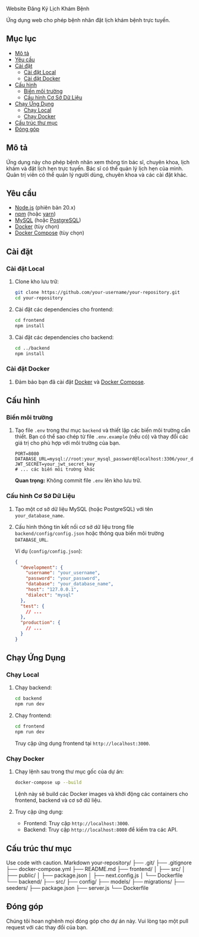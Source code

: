  Website Đăng Ký Lịch Khám Bệnh

Ứng dụng web cho phép bệnh nhân đặt lịch khám bệnh trực tuyến.

## Mục lục

- [Mô tả](#mô-tả)
- [Yêu cầu](#yêu-cầu)
- [Cài đặt](#cài-đặt)
  - [Cài đặt Local](#cài-đặt-local)
  - [Cài đặt Docker](#cài-đặt-docker)
- [Cấu hình](#cấu-hình)
  - [Biến môi trường](#biến-môi-trường)
  - [Cấu hình Cơ Sở Dữ Liệu](#cấu-hình-cơ-sở-dữ-liệu)
- [Chạy Ứng Dụng](#chạy-ứng-dụng)
  - [Chạy Local](#chạy-local)
  - [Chạy Docker](#chạy-docker)
- [Cấu trúc thư mục](#cấu-trúc-thư-mục)
- [Đóng góp](#đóng-góp)

## Mô tả

Ứng dụng này cho phép bệnh nhân xem thông tin bác sĩ, chuyên khoa, lịch khám và đặt lịch hẹn trực tuyến. Bác sĩ có thể quản lý lịch hẹn của mình. Quản trị viên có thể quản lý người dùng, chuyên khoa và các cài đặt khác.

## Yêu cầu

- [Node.js](https://nodejs.org/) (phiên bản 20.x)
- [npm](https://www.npmjs.com/) (hoặc [yarn](https://yarnpkg.com/))
- [MySQL](https://www.mysql.com/) (hoặc [PostgreSQL](https://www.postgresql.org/))
- [Docker](https://www.docker.com/) (tùy chọn)
- [Docker Compose](https://docs.docker.com/compose/install/) (tùy chọn)

## Cài đặt

### Cài đặt Local

1.  Clone kho lưu trữ:

    ```bash
    git clone https://github.com/your-username/your-repository.git
    cd your-repository
    ```

2.  Cài đặt các dependencies cho frontend:

    ```bash
    cd frontend
    npm install
    ```

3.  Cài đặt các dependencies cho backend:

    ```bash
    cd ../backend
    npm install
    ```

### Cài đặt Docker

1.  Đảm bảo bạn đã cài đặt [Docker](https://www.docker.com/) và [Docker Compose](https://docs.docker.com/compose/install/).

## Cấu hình

### Biến môi trường

1.  Tạo file `.env` trong thư mục `backend` và thiết lập các biến môi trường cần thiết. Bạn có thể sao chép từ file `.env.example` (nếu có) và thay đổi các giá trị cho phù hợp với môi trường của bạn.

    ```
    PORT=8080
    DATABASE_URL=mysql://root:your_mysql_password@localhost:3306/your_database_name
    JWT_SECRET=your_jwt_secret_key
    # ... các biến môi trường khác
    ```

    **Quan trọng:** Không commit file `.env` lên kho lưu trữ.

### Cấu hình Cơ Sở Dữ Liệu

1.  Tạo một cơ sở dữ liệu MySQL (hoặc PostgreSQL) với tên `your_database_name`.
2.  Cấu hình thông tin kết nối cơ sở dữ liệu trong file `backend/config/config.json` hoặc thông qua biến môi trường `DATABASE_URL`.

    Ví dụ (`config/config.json`):

    ```json
    {
      "development": {
        "username": "your_username",
        "password": "your_password",
        "database": "your_database_name",
        "host": "127.0.0.1",
        "dialect": "mysql"
      },
      "test": {
        // ...
      },
      "production": {
        // ...
      }
    }
    ```

## Chạy Ứng Dụng

### Chạy Local

1.  Chạy backend:

    ```bash
    cd backend
    npm run dev
    ```

2.  Chạy frontend:

    ```bash
    cd frontend
    npm run dev
    ```

    Truy cập ứng dụng frontend tại `http://localhost:3000`.

### Chạy Docker

1.  Chạy lệnh sau trong thư mục gốc của dự án:

    ```bash
    docker-compose up --build
    ```

    Lệnh này sẽ build các Docker images và khởi động các containers cho frontend, backend và cơ sở dữ liệu.

2.  Truy cập ứng dụng:

    *   Frontend: Truy cập `http://localhost:3000`.
    *   Backend: Truy cập `http://localhost:8080` để kiểm tra các API.

## Cấu trúc thư mục
Use code with caution.
Markdown
your-repository/
├── .git/
├── .gitignore
├── docker-compose.yml
├── README.md
├── frontend/
│ ├── src/
│ ├── public/
│ ├── package.json
│ ├── next.config.js
│ └── Dockerfile
└── backend/
├── src/
├── config/
├── models/
├── migrations/
├── seeders/
├── package.json
├── server.js
└── Dockerfile

## Đóng góp

Chúng tôi hoan nghênh mọi đóng góp cho dự án này. Vui lòng tạo một pull request với các thay đổi của bạn.